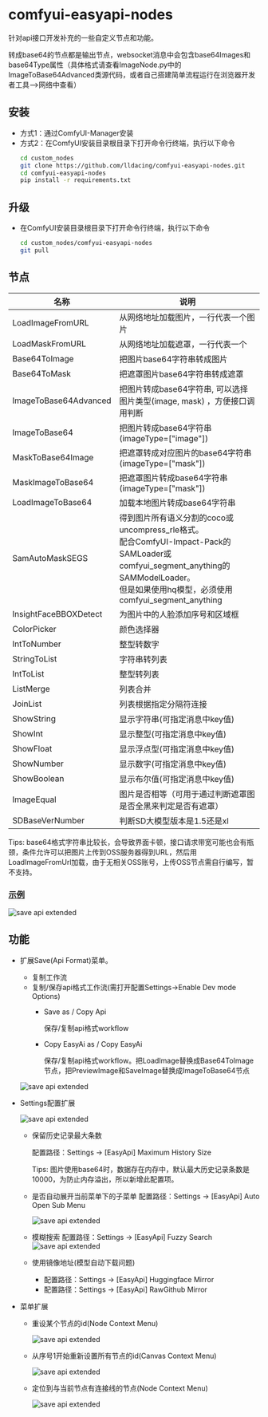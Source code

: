 # comfyui-easyapi-nodes
针对api接口开发补充的一些自定义节点和功能。

转成base64的节点都是输出节点，websocket消息中会包含base64Images和base64Type属性（具体格式请查看ImageNode.py中的ImageToBase64Advanced类源代码，或者自己搭建简单流程运行在浏览器开发者工具-->网络中查看）
## 安装
- 方式1：通过ComfyUI-Manager安装
- 方式2：在ComfyUI安装目录根目录下打开命令行终端，执行以下命令
  ```sh
  cd custom_nodes
  git clone https://github.com/lldacing/comfyui-easyapi-nodes.git
  cd comfyui-easyapi-nodes
  pip install -r requirements.txt
  ```
## 升级
- 在ComfyUI安装目录根目录下打开命令行终端，执行以下命令
  ```sh
  cd custom_nodes/comfyui-easyapi-nodes
  git pull
  ```

## 节点
| 名称                    | 说明                                                                                                                                                         |
|-----------------------|------------------------------------------------------------------------------------------------------------------------------------------------------------|
| LoadImageFromURL      | 从网络地址加载图片，一行代表一个图片                                                                                                                                         |
| LoadMaskFromURL       | 从网络地址加载遮罩，一行代表一个                                                                                                                                           |
| Base64ToImage         | 把图片base64字符串转成图片                                                                                                                                           |
| Base64ToMask          | 把遮罩图片base64字符串转成遮罩                                                                                                                                         |
| ImageToBase64Advanced | 把图片转成base64字符串, 可以选择图片类型(image, mask) ，方便接口调用判断                                                                                                            |
| ImageToBase64         | 把图片转成base64字符串(imageType=["image"])                                                                                                                        |
| MaskToBase64Image     | 把遮罩转成对应图片的base64字符串(imageType=["mask"])                                                                                                                    |
| MaskImageToBase64     | 把遮罩图片转成base64字符串(imageType=["mask"])                                                                                                                       |
| LoadImageToBase64     | 加载本地图片转成base64字符串                                                                                                                                          |
| SamAutoMaskSEGS       | 得到图片所有语义分割的coco或uncompress_rle格式。<br/>配合ComfyUI-Impact-Pack的SAMLoader或comfyui_segment_anything的SAMModelLoader。<br/>但是如果使用hq模型，必须使用comfyui_segment_anything |
| InsightFaceBBOXDetect | 为图片中的人脸添加序号和区域框                                                                                                                                            |
| ColorPicker           | 颜色选择器                                                                                                                                                      |
| IntToNumber           | 整型转数字                                                                                                                                                      |
| StringToList          | 字符串转列表                                                                                                                                                     |
| IntToList             | 整型转列表                                                                                                                                                      |
| ListMerge             | 列表合并                                                                                                                                                       |
| JoinList              | 列表根据指定分隔符连接                                                                                                                                                |
| ShowString            | 显示字符串(可指定消息中key值)                                                                                                                                          |
| ShowInt               | 显示整型(可指定消息中key值)                                                                                                                                           |
| ShowFloat             | 显示浮点型(可指定消息中key值)                                                                                                                                          |
| ShowNumber            | 显示数字(可指定消息中key值)                                                                                                                                           |
| ShowBoolean           | 显示布尔值(可指定消息中key值)                                                                                                                                          |
| ImageEqual            | 图片是否相等（可用于通过判断遮罩图是否全黑来判定是否有遮罩）                                                                                                                             |
| SDBaseVerNumber       | 判断SD大模型版本是1.5还是xl                                                                                                                                          |

Tips: base64格式字符串比较长，会导致界面卡顿，接口请求带宽可能也会有瓶颈，条件允许可以把图片上传到OSS服务器得到URL，然后用LoadImageFromUrl加载，由于无相关OSS账号，上传OSS节点需自行编写，暂不支持。

### [示例](example/example.png)
  ![save api extended](docs/example_note.png)

## 功能
- 扩展Save(Api Format)菜单。
   - 复制工作流
   - 复制/保存api格式工作流(需打开配置Settings->Enable Dev mode Options)
     - Save as / Copy Api
       
       保存/复制api格式workflow
     - Copy EasyAi as / Copy EasyAi
       
       保存/复制api格式workflow。把LoadImage替换成Base64ToImage节点，把PreviewImage和SaveImage替换成ImageToBase64节点

  ![save api extended](docs/menu.gif)
- Settings配置扩展

  ![save api extended](docs/settings.png)
  - 保留历史记录最大条数

    配置路径：Settings -> [EasyApi] Maximum History Size

    Tips: 图片使用base64时，数据存在内存中，默认最大历史记录条数是10000，为防止内存溢出，所以新增此配置项。

  - 是否自动展开当前菜单下的子菜单
    配置路径：Settings -> [EasyApi] Auto Open Sub Menu
  
    ![save api extended](docs/menu_autoopen.gif)
  - 模糊搜索
    配置路径：Settings -> [EasyApi] Fuzzy Search  
    ![save api extended](docs/fuzzy_search.png)
  - 使用镜像地址(模型自动下载问题)
    - 配置路径：Settings -> [EasyApi] Huggingface Mirror  
    - 配置路径：Settings -> [EasyApi] RawGithub Mirror  
    
    
- 菜单扩展
  - 重设某个节点的id(Node Context Menu)
  
    ![save api extended](docs/node_context_menu_set_id.png)
  - 从序号1开始重新设置所有节点的id(Canvas Context Menu)
  
    ![save api extended](docs/context_menu_reset_all_id.png)
  - 定位到与当前节点有连接线的节点(Node Context Menu)
  
    ![save api extended](docs/node_context_menu_link_node.png)